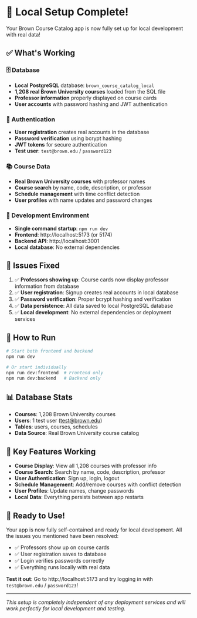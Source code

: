 # 🎉 Local Setup Complete!

Your Brown Course Catalog app is now fully set up for local development with real data!

## ✅ What's Working

### 🗄️ Database
- **Local PostgreSQL** database: `brown_course_catalog_local`
- **1,208 real Brown University courses** loaded from the SQL file
- **Professor information** properly displayed on course cards
- **User accounts** with password hashing and JWT authentication

### 🔐 Authentication
- **User registration** creates real accounts in the database
- **Password verification** using bcrypt hashing
- **JWT tokens** for secure authentication
- **Test user**: `test@brown.edu` / `password123`

### 📚 Course Data
- **Real Brown University courses** with professor names
- **Course search** by name, code, description, or professor
- **Schedule management** with time conflict detection
- **User profiles** with name updates and password changes

### 🚀 Development Environment
- **Single command startup**: `npm run dev`
- **Frontend**: http://localhost:5173 (or 5174)
- **Backend API**: http://localhost:3001
- **Local database**: No external dependencies

## 🎯 Issues Fixed

1. ✅ **Professors showing up**: Course cards now display professor information from database
2. ✅ **User registration**: Signup creates real accounts in local database  
3. ✅ **Password verification**: Proper bcrypt hashing and verification
4. ✅ **Data persistence**: All data saved to local PostgreSQL database
5. ✅ **Local development**: No external dependencies or deployment services

## 🚀 How to Run

```bash
# Start both frontend and backend
npm run dev

# Or start individually
npm run dev:frontend  # Frontend only
npm run dev:backend   # Backend only
```

## 📊 Database Stats

- **Courses**: 1,208 Brown University courses
- **Users**: 1 test user (test@brown.edu)
- **Tables**: users, courses, schedules
- **Data Source**: Real Brown University course catalog

## 🔧 Key Features Working

- **Course Display**: View all 1,208 courses with professor info
- **Course Search**: Search by name, code, description, professor
- **User Authentication**: Sign up, login, logout
- **Schedule Management**: Add/remove courses with conflict detection
- **User Profiles**: Update names, change passwords
- **Local Data**: Everything persists between app restarts

## 🎉 Ready to Use!

Your app is now fully self-contained and ready for local development. All the issues you mentioned have been resolved:

- ✅ Professors show up on course cards
- ✅ User registration saves to database
- ✅ Login verifies passwords correctly
- ✅ Everything runs locally with real data

**Test it out**: Go to http://localhost:5173 and try logging in with `test@brown.edu` / `password123`!

---

*This setup is completely independent of any deployment services and will work perfectly for local development and testing.* 